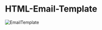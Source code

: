 # HTML-Email-Template
![EmailTemplate](https://user-images.githubusercontent.com/38479418/160285222-dc1d8864-81c6-493f-a794-c3ca28f3cb76.JPG)
